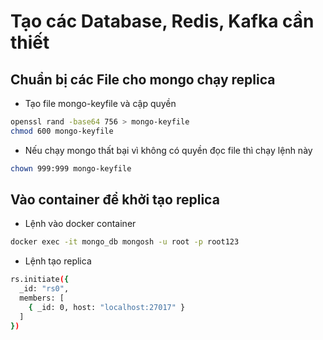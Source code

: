 
# Tạo các Database, Redis, Kafka cần thiết

## Chuẩn bị các File cho mongo chạy replica

- Tạo file mongo-keyfile và cập quyền

```bash
openssl rand -base64 756 > mongo-keyfile
chmod 600 mongo-keyfile                                                 
```

- Nếu chạy mongo thất bại vì không có quyền đọc file thì chạy lệnh này

```bash
chown 999:999 mongo-keyfile

```

## Vào container để khởi tạo replica

- Lệnh vào docker container

```bash
docker exec -it mongo_db mongosh -u root -p root123
```

- Lệnh tạo replica

```bash
rs.initiate({
  _id: "rs0",
  members: [
    { _id: 0, host: "localhost:27017" }
  ]
})
```
